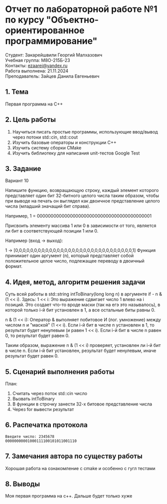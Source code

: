 # Отчет по лабораторной работе №1 по курсу "Объектно-ориентированное программирование"

Студент: Закарейшвили Георгий Малхазович \
Учебная группа: M8О-215Б-23 \
Контакты: ezaarei@yandex.ru \
Работа выполнена: 21.11.2024\
Преподаватель: Зайцев Данила Евгеньевич

## 1. Тема

Первая программа на C++

## 2. Цель работы

1) Научиться писать простые программы, использующие ввод/вывод через потоки std::cin, std::cout
2) Изучить базовые операторы и конструкции C++
3) Изучить систему сборки CMake
4) Изучить библиотеку для написания unit-тестов Google Test

## 3. Задание

Вариант 10

Напишите функцию, возвращающую строку, каждый элемент которого представляет один бит 32-битного целого числа таким образом, чтобы при выводе на печать он выглядел как двоичное представление целого числа (младший значащий бит справа).

Например, 1 = 000000000000000000000000000000000000000001

Присвоить элементу массива 1 или 0 в зависимости от того, является ли бит в соответствующей позиции 1 или 0.

Например (вход -> выход):

1 -> [0,0,0,0,0,0,0,0,0,0,0,0,0,0,0,0,0,0,0,0,0,0,0,0,0,0,0,0,0,0,0,1]
Функция принимает один аргумент (n), который представляет собой положительное целое число, подлежащее переводу в двоичный формат.


## 4. Идея, метод, алгоритм решения задачи

Суть всей работы в std::string intToBinary(long long n) в аргументе if -
n & (1 << i). Здесь:
1 << i: Это выражение сдвигает число 1 влево на i позиций. Это создает что-то вроде  маски (так на егэ это называлось), в которой только i-й бит установлен в 1, а все остальные биты равны 0.

n & (1 << i): Оператор & выполняет побитовое И (лог. умножение) между числом n и "маской" (1 << i). Если i-й бит в числе n установлен в 1, то результат будет ненулевым (и равен 1 << i). Если i-й бит в числе n равен 0, то результат будет равен 0.

Таким образом, выражение n & (1 << i) проверяет, установлен ли i-й бит в числе n. Если i-й бит установлен, результат будет ненулевым, иначе результат будет равен 0.

## 5. Сценарий выполнения работы

План:

1. Считать через поток std::cin число
2. Вызвать intToBinary
3. В функции в строчку занести 32-х битовое представление числа
4. Через for вывести результат 

## 6. Распечатка протокола

```
Введите число: 2345678
00000000001000111100101011001110
```

## 7. Замечания автора по существу работы

Хорошая работа на ознакомление с cmake и особенно с гугл тестами

## 8. Выводы

Моя первая программа на c++. Дальше будет только хуже